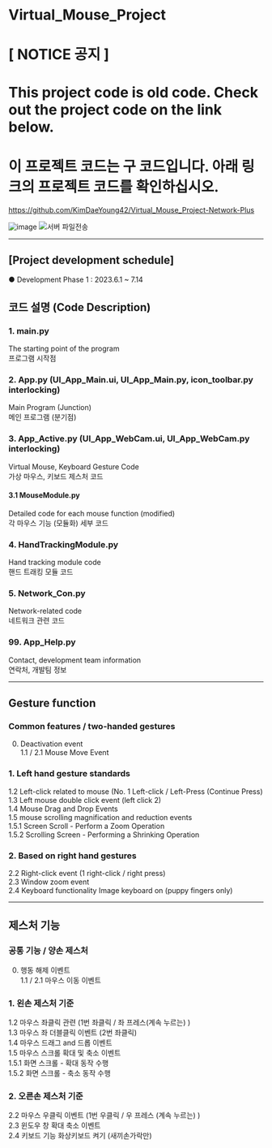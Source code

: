 # Virtual_Mouse_Project

# [ NOTICE 공지 ] 
# This project code is old code. Check out the project code on the link below.      
# 이 프로젝트 코드는 구 코드입니다. 아래 링크의 프로젝트 코드를 확인하십시오.    
https://github.com/KimDaeYoung42/Virtual_Mouse_Project-Network-Plus    

![image](https://github.com/KimDaeYoung42/Virtual_Mouse_Project/assets/130177839/d558befc-19d4-4c75-8dec-b71e37e1b7e7)
![서버 파일전송](https://github.com/KimDaeYoung42/Virtual_Mouse_Project/assets/130177839/f8127749-ccea-4e62-8627-07ec41ec210d)


------------------------------------
## [Project development schedule]    
● Development Phase 1 : 2023.6.1 ~ 7.14    

## 코드 설명 (Code Description)

### 1. main.py     
The starting point of the program     
프로그램 시작점      

### 2. App.py (UI_App_Main.ui, UI_App_Main.py, icon_toolbar.py interlocking)     
Main Program (Junction)    
메인 프로그램 (분기점)      

### 3. App_Active.py (UI_App_WebCam.ui, UI_App_WebCam.py interlocking)     
Virtual Mouse, Keyboard Gesture Code   
가상 마우스, 키보드 제스처 코드       

#### 3.1 MouseModule.py     
Detailed code for each mouse function (modified)    
각 마우스 기능 (모듈화) 세부 코드       

### 4. HandTrackingModule.py     
Hand tracking module code    
핸드 트래킹 모듈 코드         

### 5. Network_Con.py     
Network-related code    
네트워크 관련 코드 

### 99. App_Help.py    
Contact, development team information   
연락처, 개발팀 정보

 -------------------------------------------
## Gesture function    
### Common features / two-handed gestures    
0. Deactivation event    
1.1 / 2.1 Mouse Move Event    

### 1. Left hand gesture standards    
1.2 Left-click related to mouse (No. 1 Left-click / Left-Press (Continue Press)    
1.3 Left mouse double click event (left click 2)    
1.4 Mouse Drag and Drop Events    
1.5 mouse scrolling magnification and reduction events    
1.5.1 Screen Scroll - Perform a Zoom Operation    
1.5.2 Scrolling Screen - Performing a Shrinking Operation    

### 2. Based on right hand gestures    
2.2 Right-click event (1 right-click / right press)    
2.3 Window zoom event    
2.4 Keyboard functionality Image keyboard on (puppy fingers only)    

 -------------------------------------------
## 제스처 기능      
### 공통 기능 / 양손 제스처           
0. 행동 해제 이벤트     
1.1 / 2.1 마우스 이동 이벤트     

### 1. 왼손 제스처 기준      
1.2 마우스 좌클릭 관련 (1번 좌클릭 / 좌 프레스(계속 누르는) )     
1.3 마우스 좌 더블클릭 이벤트 (2번 좌클릭)     
1.4 마우스 드래그 and 드롭 이벤트     
1.5 마우스 스크롤 확대 및 축소 이벤트     
1.5.1 화면 스크롤 - 확대 동작 수행     
1.5.2 화면 스크롤 - 축소 동작 수행     

### 2. 오른손 제스처 기준 
2.2 마우스 우클릭 이벤트 (1번 우클릭 / 우 프레스 (계속 누르는) )     
2.3 윈도우 창 확대 축소 이벤트     
2.4 키보드 기능 화상키보드 켜기 (새끼손가락만) 
